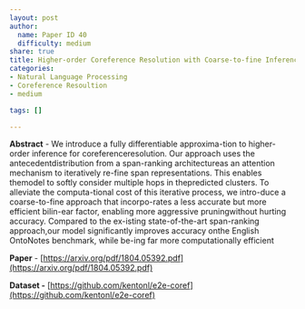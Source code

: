 ```yaml
---
layout: post
author:
  name: Paper ID 40
  difficulty: medium
share: true
title: Higher-order Coreference Resolution with Coarse-to-fine Inference
categories:
- Natural Language Processing
- Coreference Resoultion
- medium

tags: []

---
```

**Abstract** - We introduce a fully differentiable approxima-tion to higher-order inference for coreferenceresolution. Our approach uses the antecedentdistribution from a span-ranking architectureas an attention mechanism to iteratively re-fine span representations. This enables themodel to softly consider multiple hops in thepredicted clusters. To alleviate the computa-tional cost of this iterative process, we intro-duce a coarse-to-fine approach that incorpo-rates a less accurate but more efficient bilin-ear factor, enabling more aggressive pruningwithout hurting accuracy. Compared to the ex-isting state-of-the-art span-ranking approach,our model significantly improves accuracy onthe English OntoNotes benchmark, while be-ing far more computationally efficient

**Paper** - [https://arxiv.org/pdf/1804.05392.pdf](https://arxiv.org/pdf/1804.05392.pdf)

**Dataset -** [https://github.com/kentonl/e2e-coref](https://github.com/kentonl/e2e-coref)
    